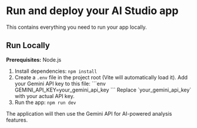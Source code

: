 
# Run and deploy your AI Studio app

This contains everything you need to run your app locally.

## Run Locally

**Prerequisites:** Node.js


1. Install dependencies:
   `npm install`
2. Create a `.env` file in the project root (Vite will automatically load it). Add your Gemini API key to this file:
   \`\`\`env
   GEMINI_API_KEY=your_gemini_api_key
   \`\`\`
   Replace \`your_gemini_api_key\` with your actual API key.
3. Run the app:
   `npm run dev`

The application will then use the Gemini API for AI-powered analysis features.
